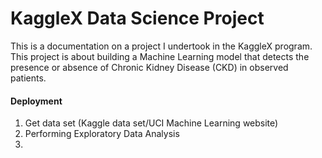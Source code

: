 # KaggleX Data Science Project

This is a documentation on a project I undertook in the KaggleX program. 
This project is about building a Machine Learning model that detects the presence or absence of Chronic Kidney Disease (CKD) in observed patients.

#### Deployment 
1. Get data set (Kaggle data set/UCI Machine Learning website)
2. Performing Exploratory Data Analysis
3. 
